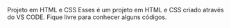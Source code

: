 Projeto em HTML e CSS
Esses é um projeto em HTML e CSS criado através do VS CODE. Fique livre para conhecer alguns códigos.
